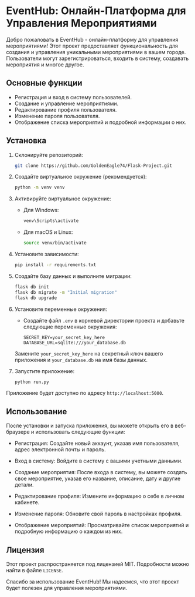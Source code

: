 # EventHub: Онлайн-Платформа для Управления Мероприятиями

Добро пожаловать в EventHub - онлайн-платформу для управления мероприятиями! Этот проект предоставляет функциональность для создания и управления уникальными мероприятиями в вашем городе. Пользователи могут зарегистрироваться, входить в систему, создавать мероприятия и многое другое.

## Основные функции

- Регистрация и вход в систему пользователей.
- Создание и управление мероприятиями.
- Редактирование профиля пользователя.
- Изменение пароля пользователя.
- Отображение списка мероприятий и подробной информации о них.

## Установка

1. Склонируйте репозиторий:

   ```bash
   git clone https://github.com/GoldenEagle74/Flask-Project.git
   ```

2. Создайте виртуальное окружение (рекомендуется):

   ```bash
   python -m venv venv
   ```

3. Активируйте виртуальное окружение:

   - Для Windows:

     ```bash
     venv\Scripts\activate
     ```

   - Для macOS и Linux:

     ```bash
     source venv/bin/activate
     ```

4. Установите зависимости:

   ```bash
   pip install -r requirements.txt
   ```

5. Создайте базу данных и выполните миграции:

   ```bash
   flask db init
   flask db migrate -m "Initial migration"
   flask db upgrade
   ```

6. Установите переменные окружения:

   - Создайте файл `.env` в корневой директории проекта и добавьте следующие переменные окружения:

     ```
     SECRET_KEY=your_secret_key_here
     DATABASE_URL=sqlite:///your_database.db
     ```

   Замените `your_secret_key_here` на секретный ключ вашего приложения и `your_database.db` на имя базы данных.

7. Запустите приложение:

   ```bash
   python run.py
   ```

Приложение будет доступно по адресу `http://localhost:5000`.

## Использование

После установки и запуска приложения, вы можете открыть его в веб-браузере и использовать следующие функции:

- Регистрация: Создайте новый аккаунт, указав имя пользователя, адрес электронной почты и пароль.

- Вход в систему: Войдите в систему с вашими учетными данными.

- Создание мероприятия: После входа в систему, вы можете создать свое мероприятие, указав его название, описание, дату и другие детали.

- Редактирование профиля: Измените информацию о себе в личном кабинете.

- Изменение пароля: Обновите свой пароль в настройках профиля.

- Отображение мероприятий: Просматривайте список мероприятий и подробную информацию о каждом из них.

## Лицензия

Этот проект распространяется под лицензией MIT. Подробности можно найти в файле `LICENSE`.


Спасибо за использование EventHub! Мы надеемся, что этот проект будет полезен для управления мероприятиями.